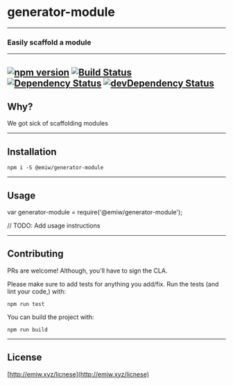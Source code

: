 # generator-module
---

### Easily scaffold a module

--- 
[![npm version](https://badge.fury.io/js/%40emiw%2Fgenerator-module.svg)](http://badge.fury.io/js/%40emiw%2Fgenerator-module) 
[![Build Status](https://travis-ci.org/emiw/generator-module.svg)](https://travis-ci.org/emiw/generator-module) 
[![Dependency Status](https://david-dm.org/emiw/generator-module.svg)](https://david-dm.org/emiw/generator-module) 
[![devDependency Status](https://david-dm.org/emiw/generator-module/dev-status.svg)](https://david-dm.org/emiw/generator-module#info=devDependencies)
---

## Why?

We got sick of scaffolding modules

---

## Installation

    npm i -S @emiw/generator-module


---

## Usage

   var generator-module = require('@emiw/generator-module');
   
   // TODO: Add usage instructions
   


---

## Contributing

PRs are welcome! Although, you'll have to sign the CLA.

Please make sure to add tests for anything you add/fix. Run the tests (and lint your code,) with:

    npm run test


You can build the project with:

    npm run build


---

## License

[http://emiw.xyz/licnese](http://emiw.xyz/licnese)



